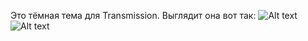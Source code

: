 Это тёмная тема для Transmission. Выглядит она вот так:
![Alt text](.\screenshots\transmission-dark-theme1.jpg)
![Alt text](.\screenshots\transmission-dark-theme2.jpg)
